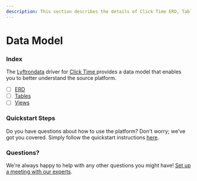 ```yaml
---
description: This section describes the details of Click Time ERD, Tables, and Views.
---
```


# Data Model

### Index

The  [Lyftrondata](https://www.lyftrondata.com/) driver for [Click Time](https://www.lyftrondata.com/integration/click-time/)[ ](https://www.lyftrondata.com/integration/click-time/)provides a data model that enables you to better understand the source platform.

* [ ] [ERD](../../../business-analytics/click-time/data-model/erd.md)
* [ ] [Tables](../../../business-analytics/click-time/data-model/tables.md)
* [ ] [Views](../../../business-analytics/click-time/data-model/views.md)

### Quickstart Steps

Do you have questions about how to use the platform? Don't worry; we've got you covered. Simply follow the quickstart instructions [here](../../../../quickstart-steps.md).

### Questions? <a href="#questions" id="questions"></a>

We're always happy to help with any other questions you might have! [Set up a meeting with our experts](https://www.lyftrondata.com/book-a-meeting/).

